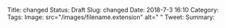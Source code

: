 Title: changed
Status: Draft
Slug: changed
Date: 2018-7-3 16:10
Category:
Tags:
Image: src="/images/filename.extension" alt=" "
Tweet:
Summary: